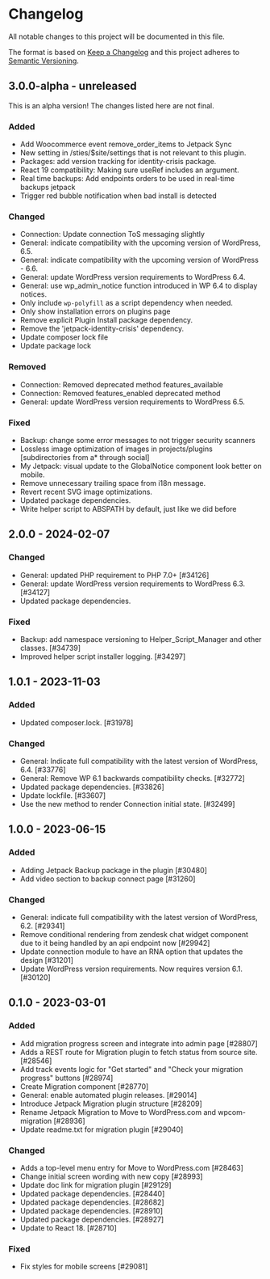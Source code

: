 # Changelog

All notable changes to this project will be documented in this file.

The format is based on [Keep a Changelog](https://keepachangelog.com/en/1.0.0/)
and this project adheres to [Semantic Versioning](https://semver.org/spec/v2.0.0.html).

## 3.0.0-alpha - unreleased

This is an alpha version! The changes listed here are not final.

### Added
- Add Woocommerce event remove_order_items to Jetpack Sync
- New setting in /sties/$site/settings that is not relevant to this plugin.
- Packages: add version tracking for identity-crisis package.
- React 19 compatibility: Making sure useRef includes an argument.
- Real time backups: Add endpoints orders to be used in real-time backups jetpack
- Trigger red bubble notification when bad install is detected

### Changed
- Connection: Update connection ToS messaging slightly
- General: indicate compatibility with the upcoming version of WordPress, 6.5.
- General: indicate compatibility with the upcoming version of WordPress - 6.6.
- General: update WordPress version requirements to WordPress 6.4.
- General: use wp_admin_notice function introduced in WP 6.4 to display notices.
- Only include `wp-polyfill` as a script dependency when needed.
- Only show installation errors on plugins page
- Remove explicit Plugin Install package dependency.
- Remove the 'jetpack-identity-crisis' dependency.
- Update composer lock file
- Update package lock

### Removed
- Connection: Removed deprecated method features_available
- Connection: Removed features_enabled deprecated method
- General: update WordPress version requirements to WordPress 6.5.

### Fixed
- Backup: change some error messages to not trigger security scanners
- Lossless image optimization of images in projects/plugins [subdirectories from a* through social]
- My Jetpack: visual update to the GlobalNotice component look better on mobile.
- Remove unnecessary trailing space from i18n message.
- Revert recent SVG image optimizations.
- Updated package dependencies.
- Write helper script to ABSPATH by default, just like we did before

## 2.0.0 - 2024-02-07
### Changed
- General: updated PHP requirement to PHP 7.0+ [#34126]
- General: update WordPress version requirements to WordPress 6.3. [#34127]
- Updated package dependencies.

### Fixed
- Backup: add namespace versioning to Helper_Script_Manager and other classes. [#34739]
- Improved helper script installer logging. [#34297]

## 1.0.1 - 2023-11-03
### Added
- Updated composer.lock. [#31978]

### Changed
- General: Indicate full compatibility with the latest version of WordPress, 6.4. [#33776]
- General: Remove WP 6.1 backwards compatibility checks. [#32772]
- Updated package dependencies. [#33826]
- Update lockfile. [#33607]
- Use the new method to render Connection initial state. [#32499]

## 1.0.0 - 2023-06-15
### Added
- Adding Jetpack Backup package in the plugin [#30480]
- Add video section to backup connect page [#31260]

### Changed
- General: indicate full compatibility with the latest version of WordPress, 6.2. [#29341]
- Remove conditional rendering from zendesk chat widget component due to it being handled by an api endpoint now [#29942]
- Update connection module to have an RNA option that updates the design [#31201]
- Update WordPress version requirements. Now requires version 6.1. [#30120]

## 0.1.0 - 2023-03-01
### Added
- Add migration progress screen and integrate into admin page [#28807]
- Adds a REST route for Migration plugin to fetch status from source site. [#28546]
- Add track events logic for "Get started" and "Check your migration progress" buttons [#28974]
- Create Migration component [#28770]
- General: enable automated plugin releases. [#29014]
- Introduce Jetpack Migration plugin structure [#28209]
- Rename Jetpack Migration to Move to WordPress.com and wpcom-migration [#28936]
- Update readme.txt for migration plugin [#29040]

### Changed
- Adds a top-level menu entry for Move to WordPress.com [#28463]
- Change initial screen wording with new copy [#28993]
- Update doc link for migration plugin [#29129]
- Updated package dependencies. [#28440]
- Updated package dependencies. [#28682]
- Updated package dependencies. [#28910]
- Updated package dependencies. [#28927]
- Update to React 18. [#28710]

### Fixed
- Fix styles for mobile screens [#29081]
